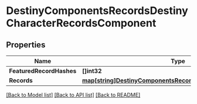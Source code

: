 # DestinyComponentsRecordsDestinyCharacterRecordsComponent

## Properties
Name | Type | Description | Notes
------------ | ------------- | ------------- | -------------
**FeaturedRecordHashes** | **[]int32** |  | [optional] 
**Records** | [**map[string]DestinyComponentsRecordsDestinyRecordComponent**](Destiny.Components.Records.DestinyRecordComponent.md) |  | [optional] 

[[Back to Model list]](../README.md#documentation-for-models) [[Back to API list]](../README.md#documentation-for-api-endpoints) [[Back to README]](../README.md)


